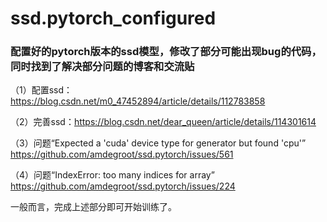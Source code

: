 # ssd.pytorch_configured

### 配置好的pytorch版本的ssd模型，修改了部分可能出现bug的代码，同时找到了解决部分问题的博客和交流贴

（1）配置ssd：https://blog.csdn.net/m0_47452894/article/details/112783858

（2）完善ssd：https://blog.csdn.net/dear_queen/article/details/114301614

（3）问题“Expected a 'cuda' device type for generator but found 'cpu'” https://github.com/amdegroot/ssd.pytorch/issues/561

（4）问题“IndexError: too many indices for array” https://github.com/amdegroot/ssd.pytorch/issues/224

一般而言，完成上述部分即可开始训练了。
